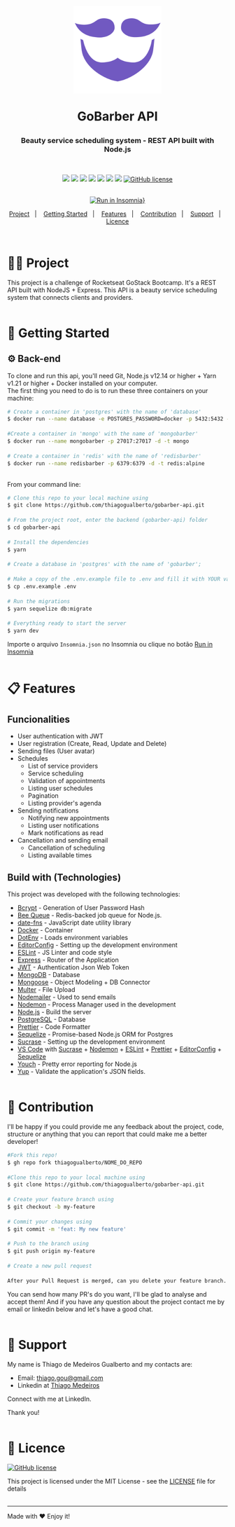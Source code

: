 <h1 align="center">
    <!-- Logo da Aplicação -->
    <img alt="Logo" src=".github/logo_gobarber.png" width="200px"/>
    <p>GoBarber API</p>
</h1>

<h3 align="center">
    <!-- Descrição do projeto  -->
    Beauty service scheduling system - REST API built with Node.js
</h3>
</br>
<div align="center">

[![](https://img.shields.io/badge/made%20by-ThiagoGualberto-%237159C1)](https://www.linkedin.com/in/thiago-medeiros-7478816b/)
[![](https://img.shields.io/badge/node.js@lts-12.14.1-informational?logo=Node.JS)](https://github.com/nodejs/node/blob/master/doc/changelogs/CHANGELOG_V12.md#12.14.1)
![](https://img.shields.io/github/languages/top/thiagogualberto/gobarber-api.svg?color=yellow)
![](https://img.shields.io/github/languages/count/thiagogualberto/gobarber-api.svg?color=lightgrey)
[![](https://api.codacy.com/project/badge/Grade/764eee83d7604873a9b06d37c4689523)](https://www.codacy.com?utm_source=github.com&amp;utm_medium=referral&amp;utm_content=DanielObara/DesafioFastFeet&amp;utm_campaign=Badge_Grade)
![](https://img.shields.io/github/repo-size/thiagogualberto/gobarber-api.svg)
[![](https://img.shields.io/github/last-commit/thiagogualberto/gobarber-api.svg?color=red)](https://github.com/thiagogualberto/gobarber-api/commits/master)
[![GitHub license](https://img.shields.io/github/license/mashape/apistatus.svg)](https://github.com/thiagogualberto/gobarber-api/blob/master/LICENSE.md)
</br></br>

[![Run in Insomnia}](https://insomnia.rest/images/run.svg)](https://insomnia.rest/run/?label=teste&uri=https%3A%2F%2Fraw.githubusercontent.com%2Fthiagogualberto%2Fgobarber-api%2Fmaster%2FInsomnia_GoBarber.json)
</div>

<p align="center">
  <a href="#man_technologist-project">Project</a>&nbsp;&nbsp;&nbsp;|&nbsp;&nbsp;&nbsp;
  <a href="#rocket-getting-started">Getting Started</a>&nbsp;&nbsp;&nbsp;|&nbsp;&nbsp;&nbsp;
  <a href="#clipboard-features">Features</a>&nbsp;&nbsp;&nbsp;|&nbsp;&nbsp;&nbsp;
  <a href="#thinking-contribution">Contribution</a>&nbsp;&nbsp;&nbsp;|&nbsp;&nbsp;&nbsp;
  <a href="#pushpin-support">Support</a>&nbsp;&nbsp;&nbsp;|&nbsp;&nbsp;&nbsp;
  <a href="#memo-licence">Licence</a>
</p>
</br>

# :man_technologist: Project

This project is a challenge of Rocketseat GoStack Bootcamp. It's a REST API built with NodeJS + Express. This API is a beauty service scheduling system that connects clients and providers.
</br></br>

# :rocket: Getting Started

## :gear: Back-end

To clone and run this api, you'll need Git, Node.js v12.14 or higher + Yarn v1.21 or higher + Docker installed on your computer. </br>
The first thing you need to do is to run these three containers on your machine:</br>

```bash
# Create a container in 'postgres' with the name of 'database'
$ docker run --name database -e POSTGRES_PASSWORD=docker -p 5432:5432 -d postgres

#Create a container in 'mongo' with the name of 'mongobarber'
$ docker run --name mongobarber -p 27017:27017 -d -t mongo

# Create a container in 'redis' with the name of 'redisbarber'
$ docker run --name redisbarber -p 6379:6379 -d -t redis:alpine
```
</br>From your command line:

```bash
# Clone this repo to your local machine using
$ git clone https://github.com/thiagogualberto/gobarber-api.git

# From the project root, enter the backend (gobarber-api) folder
$ cd gobarber-api

# Install the dependencies
$ yarn

# Create a database in 'postgres' with the name of 'gobarber';

# Make a copy of the .env.example file to .env and fill it with YOUR variables.
$ cp .env.example .env

# Run the migrations
$ yarn sequelize db:migrate

# Everything ready to start the server
$ yarn dev
```

Importe o arquivo `Insomnia.json` no Insomnia ou clique no botão [Run in Insomnia](#insomniaButton)
</br></br>

# :clipboard: Features
## Funcionalities
- User authentication with JWT
- User registration (Create, Read, Update and Delete)
- Sending files (User avatar)
- Schedules
    - List of service providers
    - Service scheduling
    - Validation of appointments
    - Listing user schedules
    - Pagination
    - Listing provider's agenda
- Sending notifications
    - Notifying new appointments
    - Listing user notifications
    - Mark notifications as read
- Cancellation and sending email
    - Cancellation of scheduling
    - Listing available times

## Build with (Technologies)

This project was developed with the following technologies:
- [Bcrypt](https://www.npmjs.com/package/bcrypt) - Generation of User Password Hash
- [Bee Queue](https://github.com/bee-queue/bee-queue) - Redis-backed job queue for Node.js.
- [date-fns](https://date-fns.org/) - JavaScript date utility library
- [Docker](https://www.docker.com/docker-community) - Container
- [DotEnv](https://www.npmjs.com/package/dotenv) - Loads environment variables
- [EditorConfig](https://editorconfig.org/) - Setting up the development environment
- [ESLint](https://eslint.org/) - JS Linter and code style
- [Express](https://expressjs.com/pt-br/) - Router of the Application
- [JWT](https://jwt.io/) - Authentication Json Web Token
- [MongoDB](https://www.mongodb.com/) - Database
- [Mongoose](https://mongoosejs.com/) - Object Modeling + DB Connector
- [Multer](https://github.com/expressjs/multer) - File Upload
- [Nodemailer](https://nodemailer.com/about/) - Used to send emails
- [Nodemon](https://nodemon.io/) - Process Manager used in the development
- [Node.js](https://nodejs.org/en/) - Build the server
- [PostgreSQL](https://www.postgresql.org/) - Database
- [Prettier](https://prettier.io/) - Code Formatter
- [Sequelize](https://sequelize.org/) - Promise-based Node.js ORM for Postgres
- [Sucrase](https://github.com/alangpierce/sucrase) - Setting up the development environment
- [VS Code](https://code.visualstudio.com/) with [Sucrase](https://github.com/alangpierce/sucrase) + [Nodemon](https://nodemon.io/) + [ESLint](https://eslint.org/) + [Prettier](https://prettier.io/) + [EditorConfig](https://editorconfig.org/) + [Sequelize](https://sequelize.org/)
- [Youch](https://www.npmjs.com/package/youch) - Pretty error reporting for Node.js
- [Yup](https://www.npmjs.com/package/yup) - Validate the application's JSON fields.
</br></br>

# :thinking: Contribution

I'll be happy if you could provide me any feedback about the project, code, structure or anything that you can report that could make me a better developer!

```bash
#Fork this repo!
$ gh repo fork thiagogualberto/NOME_DO_REPO

#Clone this repo to your local machine using
$ git clone https://github.com/thiagogualberto/gobarber-api.git

# Create your feature branch using
$ git checkout -b my-feature

# Commit your changes using
$ git commit -m 'feat: My new feature'

# Push to the branch using
$ git push origin my-feature

# Create a new pull request

After your Pull Request is merged, can you delete your feature branch.
```

You can send how many PR's do you want, I'll be glad to analyse and accept them! And if you have any question about the project contact me by email or linkedin below and let's have a good chat.
</br></br>

# :pushpin: Support
My name is Thiago de Medeiros Gualberto and my contacts are:

- Email: thiago.gou@gmail.com
- Linkedin at [Thiago Medeiros](https://www.linkedin.com/in/thiago-medeiros-7478816b/)

Connect with me at LinkedIn.

Thank you!
</br></br>

# :memo: Licence

[![GitHub license](https://img.shields.io/github/license/mashape/apistatus.svg)](https://github.com/thiagogualberto/gobarber-api/blob/master/LICENSE)

This project is licensed under the MIT License - see the [LICENSE](LICENSE) file for details
</br></br>

---
Made with ♥ Enjoy it!
